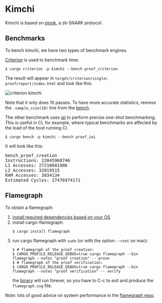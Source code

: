 # Kimchi

Kimchi is based on [plonk](https://eprint.iacr.org/2019/953.pdf), a zk-SNARK protocol.

## Benchmarks

To bench kimchi, we have two types of benchmark engines. 

[Criterion](https://bheisler.github.io/criterion.rs/) is used to benchmark time:

```console
$ cargo criterion -p kimchi --bench proof_criterion
```

The result will appear in `target/criterion/single\ proof/report/index.html` and look like this:

![criterion kimchi](https://i.imgur.com/OGqiuHD.png)

Note that it only does 10 passes. To have more accurate statistics, remove the `.sample_size(10)` line from the [bench](benches/proof_criterion.rs).

The other benchmark uses [iai](https://github.com/bheisler/iai) to perform precise one-shot benchmarking. This is useful in CI, for example, where typical benchmarks are affected by the load of the host running CI.

```console
$ cargo bench -p kimchi --bench proof_iai
```

It will look like this:

<pre>bench_proof_creation
Instructions: 22045968746
L1 Accesses: 27210681906
L2 Accesses: 32019515
RAM Accesses: 3034134
Estimated Cycles: 27476974171
</pre>

## Flamegraph

To obtain a flamegraph:

1. [install required dependencies based on your OS](https://github.com/flamegraph-rs/flamegraph#installation)
2. install cargo-flamegraph:
    ```console
    $ cargo install flamegraph
    ```
3. run cargo flamegraph with `sudo` (or with the option `--root` on mac):
    ```console
    $ # flamegraph of the proof creation:
    $ CARGO_PROFILE_RELEASE_DEBUG=true cargo flamegraph --bin flamegraph --notes "proof creation" -- prove
    $ # flamegraph of the proof verification:
    $ CARGO_PROFILE_RELEASE_DEBUG=true cargo flamegraph --bin flamegraph --notes "proof verification" -- verify
    ```
    the [binary](src/bin/flamegraph.rs) will run forever, so you have to C-c to exit and produce the `flamegraph.svg` file.

Note: lots of good advice on system performance in the [flamegraph repo](https://github.com/flamegraph-rs/flamegraph#systems-performance-work-guided-by-flamegraphs).
